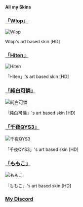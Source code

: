 #### All my Skins

### [「Wlop」](https://www.reddit.com/r/OsuSkins/comments/9g9dg8)
![Wlop](https://imgur.com/eknlZBu)

Wlop's art based skin [HD]

### [「Hiten」](https://www.reddit.com/r/OsuSkins/comments/9920b5)
![Hiten](https://imgur.com/C7qvm48)

「Hiten」's art based skin [HD]

### [「純白可憐」](https://www.reddit.com/r/OsuSkins/comments/95uybh)
![純白可憐](https://imgur.com/bI6BKJv)

「純白可憐」's art based skin [HD]

### [「千夜QYS3」](https://www.reddit.com/r/OsuSkins/comments/8yliin)
![千夜QYS3](https://imgur.com/jrI84vt)

「千夜QYS3」's art based skin [HD]

### [「ももこ」](https://www.reddit.com/r/OsuSkins/comments/8y8w9e)
![ももこ](https://imgur.com/Yitsx1G)

「ももこ」's art based skin [HD]

### [My Discord](https://discord.gg/95z4TGz)
